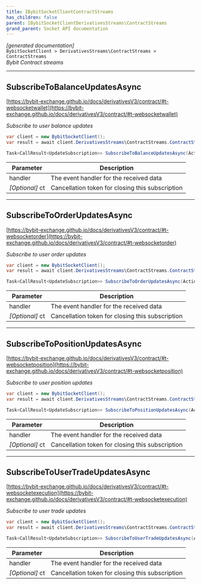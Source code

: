 ```yaml
---
title: IBybitSocketClientContractStreams
has_children: false
parent: IBybitSocketClientDerivativesStreams\ContractStreams
grand_parent: Socket API documentation
---
```

*[generated documentation]*  
`BybitSocketClient > DerivativesStreams\ContractStreams > ContractStreams`  
*Bybit Contract streams*
  

***

## SubscribeToBalanceUpdatesAsync  

[https://bybit-exchange.github.io/docs/derivativesV3/contract/#t-websocketwallet](https://bybit-exchange.github.io/docs/derivativesV3/contract/#t-websocketwallet)  
<p>

*Subscribe to user balance updates*  

```csharp  
var client = new BybitSocketClient();  
var result = await client.DerivativesStreams\ContractStreams.ContractStreams.SubscribeToBalanceUpdatesAsync(/* parameters */);  
```  

```csharp  
Task<CallResult<UpdateSubscription>> SubscribeToBalanceUpdatesAsync(Action<DataEvent<IEnumerable<BybitContractBalanceUpdate>>> handler, CancellationToken ct = default);  
```  

|Parameter|Description|
|---|---|
|handler|The event handler for the received data|
|_[Optional]_ ct|Cancellation token for closing this subscription|

</p>

***

## SubscribeToOrderUpdatesAsync  

[https://bybit-exchange.github.io/docs/derivativesV3/contract/#t-websocketorder](https://bybit-exchange.github.io/docs/derivativesV3/contract/#t-websocketorder)  
<p>

*Subscribe to user order updates*  

```csharp  
var client = new BybitSocketClient();  
var result = await client.DerivativesStreams\ContractStreams.ContractStreams.SubscribeToOrderUpdatesAsync(/* parameters */);  
```  

```csharp  
Task<CallResult<UpdateSubscription>> SubscribeToOrderUpdatesAsync(Action<DataEvent<IEnumerable<BybitContractOrderUpdate>>> handler, CancellationToken ct = default);  
```  

|Parameter|Description|
|---|---|
|handler|The event handler for the received data|
|_[Optional]_ ct|Cancellation token for closing this subscription|

</p>

***

## SubscribeToPositionUpdatesAsync  

[https://bybit-exchange.github.io/docs/derivativesV3/contract/#t-websocketposition](https://bybit-exchange.github.io/docs/derivativesV3/contract/#t-websocketposition)  
<p>

*Subscribe to user position updates*  

```csharp  
var client = new BybitSocketClient();  
var result = await client.DerivativesStreams\ContractStreams.ContractStreams.SubscribeToPositionUpdatesAsync(/* parameters */);  
```  

```csharp  
Task<CallResult<UpdateSubscription>> SubscribeToPositionUpdatesAsync(Action<DataEvent<IEnumerable<BybitContractPositionUpdate>>> handler, CancellationToken ct = default);  
```  

|Parameter|Description|
|---|---|
|handler|The event handler for the received data|
|_[Optional]_ ct|Cancellation token for closing this subscription|

</p>

***

## SubscribeToUserTradeUpdatesAsync  

[https://bybit-exchange.github.io/docs/derivativesV3/contract/#t-websocketexecution](https://bybit-exchange.github.io/docs/derivativesV3/contract/#t-websocketexecution)  
<p>

*Subscribe to user trade updates*  

```csharp  
var client = new BybitSocketClient();  
var result = await client.DerivativesStreams\ContractStreams.ContractStreams.SubscribeToUserTradeUpdatesAsync(/* parameters */);  
```  

```csharp  
Task<CallResult<UpdateSubscription>> SubscribeToUserTradeUpdatesAsync(Action<DataEvent<IEnumerable<BybitContractUserTradeUpdate>>> handler, CancellationToken ct = default);  
```  

|Parameter|Description|
|---|---|
|handler|The event handler for the received data|
|_[Optional]_ ct|Cancellation token for closing this subscription|

</p>
